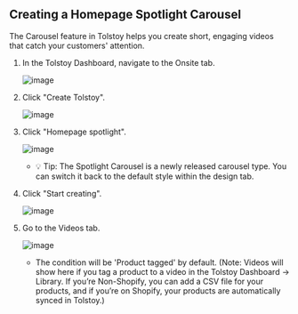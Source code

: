 ## Creating a Homepage Spotlight Carousel

The Carousel feature in Tolstoy helps you create short, engaging videos that catch your customers' attention.

1. In the Tolstoy Dashboard, navigate to the Onsite tab.

   ![image](https://github.com/user-attachments/assets/ccbb7f2c-e4c9-4c34-a868-8a4c23e9fa14)

2. Click "Create Tolstoy".

   ![image](https://github.com/user-attachments/assets/18f42325-f4d5-446f-b671-8719dc3459d1)

3. Click "Homepage spotlight".

   ![image](https://github.com/user-attachments/assets/b478ed66-03d0-45e2-9200-5b9c5b9af80e)

   - 💡 Tip: The Spotlight Carousel is a newly released carousel type. You can switch it back to the default style within the design tab.
    
4. Click "Start creating".

   ![image](https://github.com/user-attachments/assets/24b191f6-fa9a-43d0-8e8c-35300b813eee)

5. Go to the Videos tab.

   ![image](https://github.com/GoTolstoy/tolstoy-toly-kb/assets/159800692/e29220f2-94da-4edf-9d11-26e5ac689ef3)

   - The condition will be 'Product tagged' by default. (Note: Videos will show here if you tag a product to a video in the Tolstoy Dashboard -> Library. If you’re Non-Shopify, you can add a CSV file for your products, and if you’re on Shopify, your products are automatically synced in Tolstoy.)